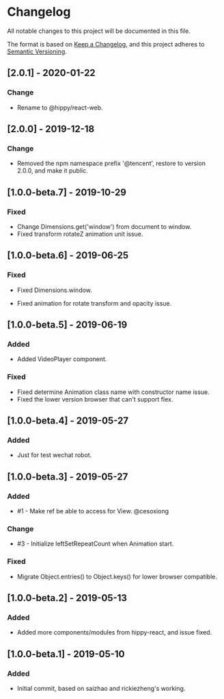 # Changelog

All notable changes to this project will be documented in this file.

The format is based on [Keep a Changelog](https://keepachangelog.com/en/1.0.0/),
and this project adheres to [Semantic Versioning](https://semver.org/spec/v2.0.0.html).

## [2.0.1] - 2020-01-22

### Change

* Rename to @hippy/react-web.

## [2.0.0] - 2019-12-18

### Change

* Removed the npm namespace prefix '@tencent', restore to version 2.0.0, and make it public.

## [1.0.0-beta.7] - 2019-10-29

### Fixed

* Change Dimensions.get('window') from document to window.
* Fixed transform rotateZ animation unit issue.

## [1.0.0-beta.6] - 2019-06-25

### Fixed

* Fixed Dimensions.window.

* Fixed animation for rotate transform and opacity issue.

## [1.0.0-beta.5] - 2019-06-19

### Added

* Added VideoPlayer component.

### Fixed

* Fixed determine Animation class name with constructor name issue.
* Fixed the lower version browser that can't support flex.

## [1.0.0-beta.4] - 2019-05-27

### Added

* Just for test wechat robot.

## [1.0.0-beta.3] - 2019-05-27

### Added

* #1 - Make ref be able to access for View. @cesoxiong

### Change

* #3 - Initialize leftSetRepeatCount when Animation start.

### Fixed

* Migrate Object.entries() to Object.keys() for lower browser compatible.

## [1.0.0-beta.2] - 2019-05-13

### Added

* Added more components/modules from hippy-react, and issue fixed.

## [1.0.0-beta.1] - 2019-05-10

### Added

* Initial commit, based on saizhao and rickiezheng's working.
